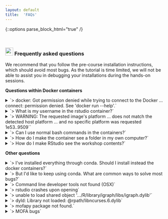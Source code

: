 ```yaml
---
layout: default
title:  'FAQs'
---
```

{::options parse_block_html="true" /}

<style>
h1, .h1, h2, .h2, h3, .h3, h4, .h4 { margin-top: 50px }
p.caption {font-size: 0.9em;font-style: italic;color: grey;margin-right: 10%;margin-left: 10%;text-align: justify}
</style>

### <img border="0" src="https://www.svgrepo.com/show/7421/computer.svg" width="25" height="25"> Frequently asked questions

We recommend that you follow the pre-course installation instructions, which should avoid most bugs. As the tutorial is time limited, we will not be able to assist you in debugging your installations during the hands-on sessions.

**Questions within Docker containers**
<details>
  <summary markdown="span">`> docker: Got permission denied while trying to connect to the Docker ... connect: permission denied. See 'docker run --help'.`</summary>

  Make sure you are launching docker commands with `sudo`. For instance, `sudo docker run ...`
</details>

<details>
  <summary markdown="span">`> What is my username in the rstudio container?`</summary>

  Your user is `omics`. If this doesn't work for some reason, try `rstudio`.
</details>

<details>
  <summary markdown="span">`> WARNING: The requested image's platform ... does not match the detected host platform ... and no specific platform was requested 1e53..9509``</summary>

  You need to provide the correct platform in `docker run ... --platform [yourplatform] ...`. See [here](https://stackoverflow.com/a/68004485/1379826) for an example.
</details>

<details>
  <summary markdown="span">`> Can I use normal bash commands in the containers?`</summary>

  Yes, please use `sudo docker run -it ... bash` with any container. Note that you need to have `-it` to have an interactive tty.
</details>

<details>
  <summary markdown="span">`> How do I make the container see a folder in my own computer?`</summary>

  When you do `docker run ...`, map the folders. For instance, `docker run -v $(PWD):/omics/project/workshop/ ...` to map your working directory to the folder `/omics/project/workshop/` inside the container.
  
</details>

<details>
  <summary markdown="span">`> How do I make RStudio see the workshop contents?`</summary>

  From RStudio, please run `setwd('/project/')`, after which you can go to `File` and open the notebooks normally.
  
</details>

**Other questions**

<details>
  <summary markdown="span">`> I've installed everything through conda. Should I install instead the docker containers?`</summary>

  Yes, this is strongly recommended as it will avoid many bugs.
</details>

<details>
  <summary markdown="span">`> But I'd like to keep using conda. What are common ways to solve most bugs?`</summary>

Here are some helpful tips that may assist in solving installation problems or package-related bugs:  
- deactivate the environment if applicable;  
- clean cache with `conda clean -a -y`;  
- re-install the specific environment;  
- if the problem persists, consider installing the problematic package reported in the bug from terminal with `mamba install -c conda-forge [package name] --force-reinstall`. If you get an error `Problem: nothing provides requested [package name` please search for it [in anaconda cloud](https://anaconda.org/) and change the channel accordingly (e.g. one of `-c [bioconda | r | rdonnelly ]`);
- if the problem still persists, consider installing it manually within R from CRAN or bioconductor. You'll find all packages used at the end of each notebook and html file.
</details>

<details>
  <summary markdown="span">`> Command line developer tools not found (OSX)`</summary>

  If you don't yet have Mac OSX command line developer tools, please install it using:

  ```
  xcode-select --install
  ```
</details>


<details>  
  <summary markdown="span">`> rstudio crashes upon opening`</summary>  

  In terminal try to open R by typing: `r`. Examine the returned error.  
</details>

<details>
  <summary markdown="span">`> unable to load shared object '.../R/library/igraph/libs/igraph.dylib'`</summary>  

  In terminal, run  

  ```
  mamba install -c conda-forge igraph --force-reinstall
  ```
</details>

<details>
  <summary markdown="span">`> dyld: Library not loaded: @rpath/libncurses.6.dylib`</summary>  

  In terminal run  

  ```
  mamba install conda-forge::ncurses
  ```
</details>

<details>
  <summary markdown="span">`> mofapy package not found.`</summary>  

  Please install it from R with  

  ```
  library(reticulate)
  use_condaenv(condaenv='ismb_dr_ui_na')
  ```
</details>  

<details>
  <summary markdown="span">`> MOFA bugs`</summary>  

  Refer to [the MOFA repository](https://github.com/bioFAM/MOFA).  
</details>